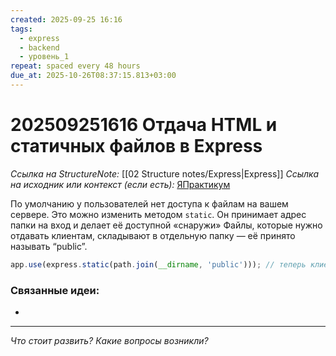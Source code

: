 ```yaml
---
created: 2025-09-25 16:16
tags:
  - express
  - backend
  - уровень_1
repeat: spaced every 48 hours
due_at: 2025-10-26T08:37:15.813+03:00
---
```

# 202509251616 Отдача HTML и статичных файлов в Express

*Ссылка на StructureNote:* [[02 Structure notes/Express|Express]]
*Ссылка на исходник или контекст (если есть):* [ЯПрактикум](https://practicum.yandex.ru/learn/backend-nodejs/courses/16b47298-e20d-4fde-9619-1ab305039a00/sprints/564238/topics/1839b729-54bc-4e2b-92a4-271a0d268cb8/lessons/e0ecf915-0eb2-4a80-af75-3839f6f95937/)

По умолчанию у пользователей нет доступа к файлам на вашем сервере. Это можно изменить методом `static`. Он принимает адрес папки на вход и делает её доступной «снаружи» Файлы, которые нужно отдавать клиентам, складывают в отдельную папку — её принято называть “public”.

```ts
app.use(express.static(path.join(__dirname, 'public'))); // теперь клиент имеет доступ только к публичным файлам
```

### Связанные идеи:

* 

---

*Что стоит развить? Какие вопросы возникли?*
